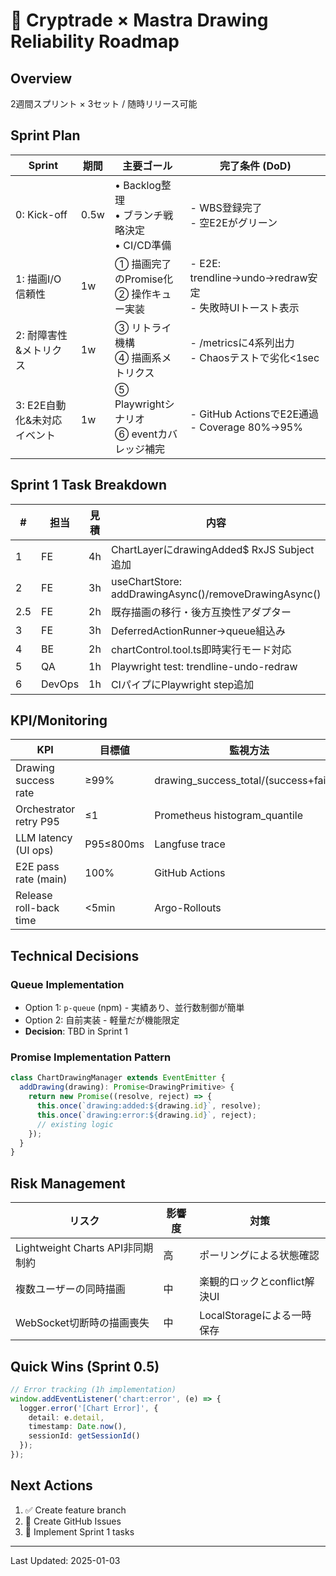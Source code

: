 # 🚀 Cryptrade × Mastra Drawing Reliability Roadmap

## Overview
2週間スプリント × 3セット / 随時リリース可能

## Sprint Plan

| Sprint | 期間 | 主要ゴール | 完了条件 (DoD) |
|--------|------|------------|----------------|
| 0: Kick-off | 0.5w | • Backlog整理<br>• ブランチ戦略決定<br>• CI/CD準備 | - WBS登録完了<br>- 空E2Eがグリーン |
| 1: 描画I/O信頼性 | 1w | ① 描画完了のPromise化<br>② 操作キュー実装 | - E2E: trendline→undo→redraw安定<br>- 失敗時UIトースト表示 |
| 2: 耐障害性&メトリクス | 1w | ③ リトライ機構<br>④ 描画系メトリクス | - /metricsに4系列出力<br>- Chaosテストで劣化<1sec |
| 3: E2E自動化&未対応イベント | 1w | ⑤ Playwrightシナリオ<br>⑥ eventカバレッジ補完 | - GitHub ActionsでE2E通過<br>- Coverage 80%→95% |

## Sprint 1 Task Breakdown

| # | 担当 | 見積 | 内容 |
|---|------|------|------|
| 1 | FE | 4h | ChartLayerにdrawingAdded$ RxJS Subject追加 |
| 2 | FE | 3h | useChartStore: addDrawingAsync()/removeDrawingAsync() |
| 2.5 | FE | 2h | 既存描画の移行・後方互換性アダプター |
| 3 | FE | 3h | DeferredActionRunner→queue組込み |
| 4 | BE | 2h | chartControl.tool.ts即時実行モード対応 |
| 5 | QA | 1h | Playwright test: trendline-undo-redraw |
| 6 | DevOps | 1h | CIパイプにPlaywright step追加 |

## KPI/Monitoring

| KPI | 目標値 | 監視方法 |
|-----|--------|----------|
| Drawing success rate | ≥99% | drawing_success_total/(success+failed) |
| Orchestrator retry P95 | ≤1 | Prometheus histogram_quantile |
| LLM latency (UI ops) | P95≤800ms | Langfuse trace |
| E2E pass rate (main) | 100% | GitHub Actions |
| Release roll-back time | <5min | Argo-Rollouts |

## Technical Decisions

### Queue Implementation
- Option 1: `p-queue` (npm) - 実績あり、並行数制御が簡単
- Option 2: 自前実装 - 軽量だが機能限定
- **Decision**: TBD in Sprint 1

### Promise Implementation Pattern
```typescript
class ChartDrawingManager extends EventEmitter {
  addDrawing(drawing): Promise<DrawingPrimitive> {
    return new Promise((resolve, reject) => {
      this.once(`drawing:added:${drawing.id}`, resolve);
      this.once(`drawing:error:${drawing.id}`, reject);
      // existing logic
    });
  }
}
```

## Risk Management

| リスク | 影響度 | 対策 |
|--------|--------|------|
| Lightweight Charts API非同期制約 | 高 | ポーリングによる状態確認 |
| 複数ユーザーの同時描画 | 中 | 楽観的ロックとconflict解決UI |
| WebSocket切断時の描画喪失 | 中 | LocalStorageによる一時保存 |

## Quick Wins (Sprint 0.5)
```typescript
// Error tracking (1h implementation)
window.addEventListener('chart:error', (e) => {
  logger.error('[Chart Error]', { 
    detail: e.detail,
    timestamp: Date.now(),
    sessionId: getSessionId()
  });
});
```

## Next Actions
1. ✅ Create feature branch
2. 📝 Create GitHub Issues
3. 🚀 Implement Sprint 1 tasks

---
Last Updated: 2025-01-03